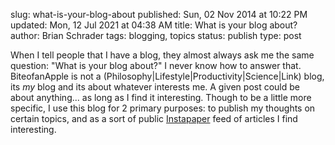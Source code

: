 slug: what-is-your-blog-about
published: Sun, 02 Nov 2014 at 10:22 PM
updated: Mon, 12 Jul 2021 at 04:38 AM
title: What is your blog about?
author: Brian Schrader
tags: blogging, topics
status: publish
type: post

When I tell people that I have a blog, they almost always ask me the same question: "What is your blog about?" I never know how to answer that. BiteofanApple is not a (Philosophy|Lifestyle|Productivity|Science|Link) blog, its _my_ blog and its about whatever interests me. A given post could be about anything... as long as I find it interesting. Though to be a little more specific, I use this blog for 2 primary purposes: to publish my thoughts on certain topics, and as a sort of public [Instapaper][1] feed of articles I find interesting. 

[1]: http://instapaper.com